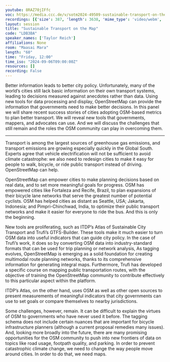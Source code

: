 ```yaml
---
youtube: 8RAZ70jIFfc
voc: https://media.ccc.de/v/sotm2024-49509-sustainable-transport-on-the-map
recordings: [{'size': 387, 'length': 3638, 'mime_type': 'video/webm', 'language': 'eng', 'filename': 'sotm2024-49509-eng-Sustainable_Transport_on_the_Map_webm-hd.webm', 'state': 'new', 'folder': 'webm-hd', 'high_quality': True, 'width': 1920, 'height': 1080, 'updated_at': '2024-11-01T21:41:09.875+01:00', 'recording_url': 'https://cdn.media.ccc.de/events/sotm/2024/webm-hd/sotm2024-49509-eng-Sustainable_Transport_on_the_Map_webm-hd.webm', 'url': 'https://api.media.ccc.de/public/recordings/81301', 'event_url': 'https://api.media.ccc.de/public/events/b942b78a-c7fd-59a4-91d7-bbb9eb5b0234', 'conference_url': 'https://api.media.ccc.de/public/conferences/sotm2024'}, {'size': 167, 'length': 3638, 'mime_type': 'video/webm', 'language': 'eng', 'filename': 'sotm2024-49509-eng-Sustainable_Transport_on_the_Map_webm-sd.webm', 'state': 'new', 'folder': 'webm-sd', 'high_quality': False, 'width': 720, 'height': 576, 'updated_at': '2024-11-01T20:58:23.643+01:00', 'recording_url': 'https://cdn.media.ccc.de/events/sotm/2024/webm-sd/sotm2024-49509-eng-Sustainable_Transport_on_the_Map_webm-sd.webm', 'url': 'https://api.media.ccc.de/public/recordings/81300', 'event_url': 'https://api.media.ccc.de/public/events/b942b78a-c7fd-59a4-91d7-bbb9eb5b0234', 'conference_url': 'https://api.media.ccc.de/public/conferences/sotm2024'}, {'size': 147, 'length': 3638, 'mime_type': 'video/mp4', 'language': 'eng', 'filename': 'sotm2024-49509-eng-Sustainable_Transport_on_the_Map_sd.mp4', 'state': 'new', 'folder': 'h264-sd', 'high_quality': False, 'width': 720, 'height': 576, 'updated_at': '2024-11-01T20:35:06.018+01:00', 'recording_url': 'https://cdn.media.ccc.de/events/sotm/2024/h264-sd/sotm2024-49509-eng-Sustainable_Transport_on_the_Map_sd.mp4', 'url': 'https://api.media.ccc.de/public/recordings/81299', 'event_url': 'https://api.media.ccc.de/public/events/b942b78a-c7fd-59a4-91d7-bbb9eb5b0234', 'conference_url': 'https://api.media.ccc.de/public/conferences/sotm2024'}, {'size': 55, 'length': 3638, 'mime_type': 'audio/mpeg', 'language': 'eng', 'filename': 'sotm2024-49509-eng-Sustainable_Transport_on_the_Map_mp3.mp3', 'state': 'new', 'folder': 'mp3', 'high_quality': False, 'width': 0, 'height': 0, 'updated_at': '2024-11-01T20:28:23.008+01:00', 'recording_url': 'https://cdn.media.ccc.de/events/sotm/2024/mp3/sotm2024-49509-eng-Sustainable_Transport_on_the_Map_mp3.mp3', 'url': 'https://api.media.ccc.de/public/recordings/81298', 'event_url': 'https://api.media.ccc.de/public/events/b942b78a-c7fd-59a4-91d7-bbb9eb5b0234', 'conference_url': 'https://api.media.ccc.de/public/conferences/sotm2024'}, {'size': 528, 'length': 3638, 'mime_type': 'video/mp4', 'language': 'eng', 'filename': 'sotm2024-49509-eng-Sustainable_Transport_on_the_Map_hd.mp4', 'state': 'new', 'folder': 'h264-hd', 'high_quality': True, 'width': 1920, 'height': 1080, 'updated_at': '2024-11-01T20:25:46.791+01:00', 'recording_url': 'https://cdn.media.ccc.de/events/sotm/2024/h264-hd/sotm2024-49509-eng-Sustainable_Transport_on_the_Map_hd.mp4', 'url': 'https://api.media.ccc.de/public/recordings/81297', 'event_url': 'https://api.media.ccc.de/public/events/b942b78a-c7fd-59a4-91d7-bbb9eb5b0234', 'conference_url': 'https://api.media.ccc.de/public/conferences/sotm2024'}]
layout: session
title: "Sustainable Transport on the Map"
code: "LDB3BA"
speaker_names: ['Taylor Reich']
affiliations: None
room: "Maasai Mara"
length: "60"
time: "Friday, 12:00"
time_iso: "2024-09-06T09:00:00Z"
resources: []
recording: False
---
```


Better information leads to better city policy.  Unfortunately, many of the world’s cities still lack basic information on their own transport systems, leading to decisions measured against anecdotes rather than data. Using new tools for data processing and display, OpenStreetMap can provide the information that governments need to make better decisions. In this panel we will share recent success stories of cities adopting OSM-based metrics to plan better transport. We will reveal new tools that governments, mappers, and advocates can use. And we will discuss the challenges that still remain and the roles the OSM community can play in overcoming them.

<hr>

Transport is among the largest sources of greenhouse gas emissions, and transport emissions are growing especially quickly in the Global South. Experts agree that vehicle electrification will not be sufficient to avoid climate catastrophe: we also need to redesign cities to make it easy for people to walk, bicycle, or ride public transport instead of driving. OpenStreetMap can help.

OpenStreetMap can empower cities to make planning decisions based on real data, and to set more meaningful goals for progress. OSM has empowered cities like Fortaleza and Recife, Brazil, to plan expansions of their bicycle lane networks that serve the greatest number of potential cyclists. OSM has helped cities as distant as Seattle, USA; Jakarta, Indonesia; and Pimpri-Chinchwad, India, to optimize their public transport networks and make it easier for everyone to ride the bus. And this is only the beginning. 

New tools are proliferating, such as ITDP’s Atlas of Sustainable City Transport and Trufi’s GTFS-Builder. These tools make it much easier to turn OSM data into useful indicators that can guide city policy. In the case of Trufi’s work, it does so by converting OSM data into industry-standard formats that can be used for trip planning or network analysis, As tagging evolves, OpenStreetMap is emerging as a solid foundation for creating multimodal route planning networks, thanks to its comprehensive information for generating integral maps. Furthermore,  Trufi has developed a specific course on mapping public transportation routes, with the objective of training the OpenStreetMap community to contribute effectively to this particular aspect within the platform.

ITDP’s Atlas, on the other hand, uses OSM as well as other open sources to present measurements of meaningful indicators that city governments can use to set goals or compare themselves to nearby jurisdictions.  

Some challenges, however, remain. It can be difficult to explain the virtues of OSM to governments who have never used it before. The tagging schema does not include certain nuances that are important for bicycle infrastructure planners (although a current proposal remedies many issues). And, looking more broadly into the future, there are many promising opportunities for the OSM community to push into new frontiers of data on topics like road usage, footpath quality, and parking. In order to prevent catastrophic climate change, we need to change the way people move around cities. In order to do that, we need maps.

